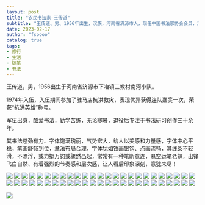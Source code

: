 ```yaml
---
layout: post
title: "农民书法家-王传道"
subtitle: "王传道、男、1956年出生，汉族，河南省济源市人，现任中国书法家协会会员，河南省人大书画研究院研究员，河南省黄河书画院资深会员。"
date: 2023-02-17
author: "fsoooo"
catalog: true
tags:
- 修行
- 生活
- 随笔
- 书法
---
```


王传道，男，1956出生于河南省济源市下冶镇三教村南河小队。

1974年入伍，入伍期间参加了驻马店抗洪救灾，表现优异获得连队嘉奖一次，荣获“抗洪英雄”称号。

军伍出身，酷爱书法，勤学苦练，无论寒暑，退役后专注于书法研习创作三十余年。

其书法苍劲有力、字体饱满瑰丽，气势宏大，给人以美感和力量感，字体中心平稳，笔画舒畅到位，章法布局合理，字体犹如铁画银钩、点画流畅，其线条不轻滑，不漂浮，或力挺万钧或骤然凸起，常常有一种笔断意连，悬空运笔老辣，出锋飞白自然、有着强烈的节奏感和层次感，让人看后印象深刻，意犹未尽！


![](/img/shufa/%20(1).jpg)
![](/img/shufa/%20(2).jpg)
![](/img/shufa/%20(3).jpg)
![](/img/shufa/%20(4).jpg)
![](/img/shufa/%20(5).jpg)
![](/img/shufa/%20(6).jpg)
![](/img/shufa/%20(7).jpg)
![](/img/shufa/%20(8).jpg)
![](/img/shufa/%20(9).jpg)
![](/img/shufa/%20(10).jpg)
![](/img/shufa/%20(11).jpg)
![](/img/shufa/%20(12).jpg)
![](/img/shufa/%20(13).jpg)
![](/img/shufa/%20(14).jpg)
![](/img/shufa/%20(15).jpg)
![](/img/shufa/%20(16).jpg)
![](/img/shufa/%20(17).jpg)
![](/img/shufa/%20(18).jpg)
![](/img/shufa/%20(19).jpg)
![](/img/shufa/%20(20).jpg)
![](/img/shufa/%20(21).jpg)
![](/img/shufa/%20(22).jpg)
![](/img/shufa/%20(23).jpg)
![](/img/shufa/%20(24).jpg)
![](/img/shufa/%20(25).jpg)
![](/img/shufa/%20(26).jpg)
![](/img/shufa/%20(27).jpg)
![](/img/shufa/%20(28).jpg)
![](/img/shufa/%20(29).jpg)
![](/img/shufa/%20(30).jpg)
![](/img/shufa/%20(31).jpg)
![](/img/shufa/%20(32).jpg)
![](/img/shufa/%20(33).jpg)
![](/img/shufa/%20(34).jpg)
![](/img/shufa/%20(35).jpg)
![](/img/shufa/%20(36).jpg)
![](/img/shufa/%20(37).jpg)
![](/img/shufa/%20(38).jpg)
![](/img/shufa/%20(39).jpg)
![](/img/shufa/%20(40).jpg)
![](/img/shufa/%20(41).jpg)
![](/img/shufa/%20(42).jpg)
![](/img/shufa/%20(43).jpg)
![](/img/shufa/%20(44).jpg)
![](/img/shufa/%20(45).jpg)
![](/img/shufa/%20(46).jpg)
![](/img/shufa/%20(47).jpg)
![](/img/shufa/%20(48).jpg)
![](/img/shufa/%20(49).jpg)
![](/img/shufa/%20(50).jpg)

![](/img/ending.gif)
